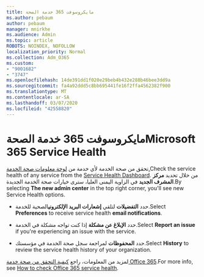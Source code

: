 ```yaml
---
title: مايكروسوفت 365 خدمة الصحة
ms.author: pebaum
author: pebaum
manager: mnirkhe
ms.audience: Admin
ms.topic: article
ROBOTS: NOINDEX, NOFOLLOW
localization_priority: Normal
ms.collection: Adm_O365
ms.custom:
- "9001682"
- "3747"
ms.openlocfilehash: 14de391dd1f020e29beb4b432e288b46bee3dd9a
ms.sourcegitcommit: fa4a92ddd5c8bb695441fe16f2ffa4562382f900
ms.translationtype: MT
ms.contentlocale: ar-SA
ms.lasthandoff: 03/07/2020
ms.locfileid: "42558820"
---
```

# <a name="microsoft-365-service-health"></a><span data-ttu-id="fede7-102">مايكروسوفت 365 خدمة الصحة</span><span class="sxs-lookup"><span data-stu-id="fede7-102">Microsoft 365 Service Health</span></span>


<span data-ttu-id="fede7-103">تحقق من صحة الخدمة لأي خدمة من [لوحة معلومات صحة الخدمة.](https://admin.microsoft.com/Adminportal/Home?source=applauncher#/servicehealth)</span><span class="sxs-lookup"><span data-stu-id="fede7-103">Check the service health of any service from the [Service Health Dashboard](https://admin.microsoft.com/Adminportal/Home?source=applauncher#/servicehealth).</span></span> <span data-ttu-id="fede7-104">من خلال تحديد **مركز المشرف الجديد** في الزاوية اليمنى العليا، سترى خيارات صحة الخدمة الجديدة.</span><span class="sxs-lookup"><span data-stu-id="fede7-104">By selecting **The new admin center** in the top right corner, you'll see new Service Health options.</span></span>

- <span data-ttu-id="fede7-105">حدد **التفضيلات** لتلقي **إشعارات البريد الإلكتروني**الصحية للخدمة.</span><span class="sxs-lookup"><span data-stu-id="fede7-105">Select **Preferences** to receive service health **email notifications**.</span></span>

- <span data-ttu-id="fede7-106">حدد **الإبلاغ عن مشكلة** إذا كنت تواجه مشكلة في الخدمة.</span><span class="sxs-lookup"><span data-stu-id="fede7-106">Select **Report an issue** if you're experiencing an issue with the service.</span></span>

- <span data-ttu-id="fede7-107">حدد **المحفوظات** لمراجعة سجل صحة الخدمة في مؤسستك.</span><span class="sxs-lookup"><span data-stu-id="fede7-107">Select **History** to review the service health history of your organization.</span></span> 

<span data-ttu-id="fede7-108">لمزيد من المعلومات، راجع [كيفية التحقق من صحة خدمة Office 365](https://docs.microsoft.com/en-us/office365/enterprise/view-service-health).</span><span class="sxs-lookup"><span data-stu-id="fede7-108">For more info, see [How to check Office 365 service health](https://docs.microsoft.com/en-us/office365/enterprise/view-service-health).</span></span> 